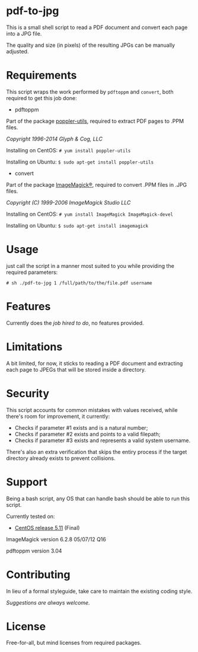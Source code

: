 # pdf-to-jpg

This is a small shell script to read a PDF document and convert each page into a JPG file.

The quality and size (in pixels) of the resulting JPGs can be manually adjusted.


# Requirements

This script wraps the work performed by `pdftoppm` and `convert`, both required to get this job done:

 - pdftoppm

 Part of the package [poppler-utils](http://poppler.freedesktop.org/), required to extract PDF pages to .PPM files.
 
 *Copyright 1996-2014 Glyph & Cog, LLC*
 
 Installing on CentOS: `# yum install poppler-utils`
 
 Installing on Ubuntu: `$ sudo apt-get install poppler-utils`

 - convert
 
 Part of the package [ImageMagick®](http://www.imagemagick.org/index.php), required to convert .PPM files in .JPG files.
 
 *Copyright (C) 1999-2006 ImageMagick Studio LLC*

 Installing on CentOS: `# yum install ImageMagick ImageMagick-devel`
 
 Installing on Ubuntu: `$ sudo apt-get install imagemagick`


# Usage

just call the script in a manner most suited to you while providing the required parameters:

```
# sh ./pdf-to-jpg 1 /full/path/to/the/file.pdf username
```


# Features

Currently does the *job hired to do*, no features provided.


# Limitations

A bit limited, for now, it sticks to reading a PDF document and extracting each page to JPEGs that will be stored inside a directory.


# Security

This script accounts for common mistakes with values received, while there's room for improvement, it currently:

 - Checks if parameter #1 exists and is a natural number;
 - Checks if parameter #2 exists and points to a valid filepath;
 - Checks if parameter #3 exists and represents a valid system username.

There's also an extra verification that skips the entiry process if the target directory already exists to prevent collisions.


# Support

Being a bash script, any OS that can handle bash should be able to run this script.

Currently tested on:

 - [CentOS release 5.11](http://wiki.centos.org/Manuals/ReleaseNotes/CentOS5.11) (Final)
 
 ImageMagick version 6.2.8 05/07/12 Q16
 
 pdftoppm version 3.04


# Contributing

In lieu of a formal styleguide, take care to maintain the existing coding style.

*Suggestions are always welcome.*

# License

Free-for-all, but mind licenses from required packages.
